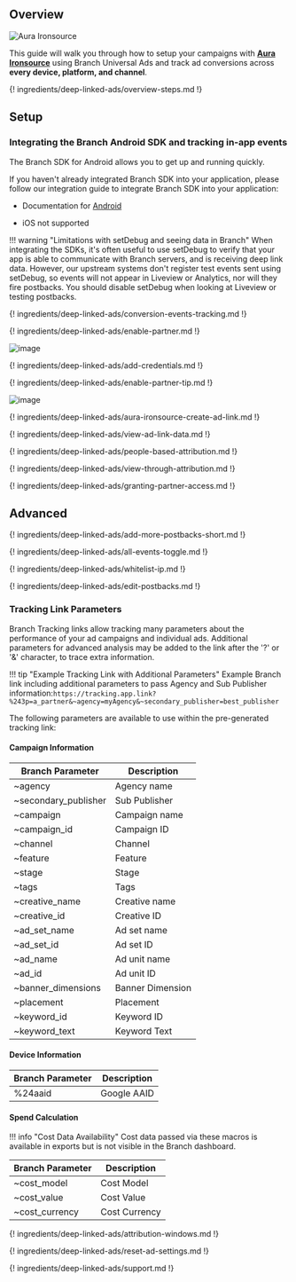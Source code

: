 ## Overview

![Aura Ironsource](https://cdn.branch.io/branch-assets/ad-partner-manager/adnetwork_logos/ironsourceaura_new.png)

This guide will walk you through how to setup your campaigns with **[Aura Ironsource](https://company.ironsrc.com/enterprise-solutions/)** using Branch Universal Ads and track ad conversions across **every device, platform, and channel**.

{! ingredients/deep-linked-ads/overview-steps.md !}

## Setup

### Integrating the Branch Android SDK and tracking in-app events

The Branch SDK for Android allows you to get up and running quickly.

If you haven't already integrated Branch SDK into your application, please follow our integration guide to integrate Branch SDK into your application:

- Documentation for [Android](/apps/android/)

- iOS not supported

!!! warning "Limitations with setDebug and seeing data in Branch"
	When integrating the SDKs, it's often useful to use setDebug to verify that your app is able to communicate with Branch servers, and is receiving deep link data. However, our upstream systems don't register test events sent using setDebug, so events will not appear in Liveview or Analytics, nor will they fire postbacks. You should disable setDebug when looking at Liveview or testing postbacks.

{! ingredients/deep-linked-ads/conversion-events-tracking.md !}

{! ingredients/deep-linked-ads/enable-partner.md !}

![image](/_assets/img/pages/deep-linked-ads/aura-ironsource/auraironsource-enable.png)

{! ingredients/deep-linked-ads/add-credentials.md !}

{! ingredients/deep-linked-ads/enable-partner-tip.md !}

![image](/_assets/img/pages/deep-linked-ads/aura-ironsource/auraironsource-postbacks.png)

{! ingredients/deep-linked-ads/aura-ironsource-create-ad-link.md !}

{! ingredients/deep-linked-ads/view-ad-link-data.md !}

{! ingredients/deep-linked-ads/people-based-attribution.md !}

{! ingredients/deep-linked-ads/view-through-attribution.md !}

{! ingredients/deep-linked-ads/granting-partner-access.md !}

## Advanced

{! ingredients/deep-linked-ads/add-more-postbacks-short.md !}

{! ingredients/deep-linked-ads/all-events-toggle.md !}

{! ingredients/deep-linked-ads/whitelist-ip.md !}

{! ingredients/deep-linked-ads/edit-postbacks.md !}

### Tracking Link Parameters

Branch Tracking links allow tracking many parameters about the performance of your ad campaigns and individual ads. Additional parameters for advanced analysis may be added to the link after the '?' or '&' character, to trace extra information.

!!! tip "Example Tracking Link with Additional Parameters"
    Example Branch link including additional parameters to pass Agency and Sub Publisher information:`https://tracking.app.link?%243p=a_partner&~agency=myAgency&~secondary_publisher=best_publisher`

The following parameters are available to use within the pre-generated tracking link:

#### Campaign Information

Branch Parameter | Description
--- | ---
~agency | Agency name
~secondary_publisher | Sub Publisher
~campaign | Campaign name
~campaign_id | Campaign ID
~channel | Channel
~feature | Feature
~stage | Stage
~tags | Tags
~creative_name | Creative name
~creative_id | Creative ID
~ad_set_name | Ad set name
~ad_set_id | Ad set ID
~ad_name | Ad unit name
~ad_id | Ad unit ID
~banner_dimensions | Banner Dimension
~placement | Placement
~keyword_id | Keyword ID
~keyword_text | Keyword Text

#### Device Information

Branch Parameter | Description
--- | ---
%24aaid | Google AAID

#### Spend Calculation

!!! info "Cost Data Availability"
    Cost data passed via these macros is available in exports but is not visible in the Branch dashboard.

Branch Parameter | Description
--- | ---
~cost_model | Cost Model
~cost_value | Cost Value
~cost_currency | Cost Currency


{! ingredients/deep-linked-ads/attribution-windows.md !}

{! ingredients/deep-linked-ads/reset-ad-settings.md !}

{! ingredients/deep-linked-ads/support.md !}

